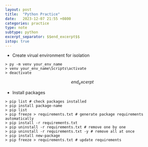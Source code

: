 ```yaml
---
layout: post
title:  "Python Practice"
date:   2023-12-07 21:55 +0800
categories: practice
type: note
subtype: python
excerpt_separator: $$end_excerpt$$
istop: true
---
```

- Create virual environment for isolation
```console
> py -m venv your_env_name
> venv your_env_name\Scripts\activate
> deactivate
```
$$end_excerpt$$
- Install packages
```console
> pip list # check packages installed
> pip install package-name
> pip list
> pip freeze > requirements.txt # generate package requirements automatically
> pip install -r requirements.txt
> pip uninstall -r requirements.txt # remove one by one
> pip uninstall -r requirements.txt -y # remove all at once
> pip install new-package
> pip freeze > requirements.txt # update requirements
``` 
